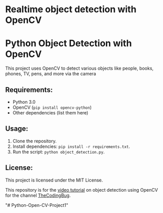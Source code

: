 # Realtime object detection with OpenCV

# Python Object Detection with OpenCV

This project uses OpenCV to detect various objects like people, books, phones, TV, pens, and more via the camera

## Requirements:
- Python 3.0
- OpenCV (`pip install opencv-python`)
- Other dependencies (list them here)

## Usage:
1. Clone the repository.
2. Install dependencies: `pip install -r requirements.txt`.
3. Run the script: `python object_detection.py`.

## License:
This project is licensed under the MIT License.

This repository is for the [video tutorial](https://youtu.be/hVavSe60M3g) on object detection using OpenCV  for the channel [TheCodingBug](https://www.youtube.com/c/TheCodingBug?sub_confirmation=1).

"# Python-Open-CV-Project1" 
